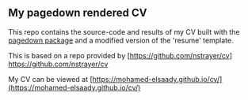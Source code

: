 ## My pagedown rendered CV

This repo contains the source-code and results of my CV built with the [pagedown package](https://pagedown.rbind.io) and a modified version of the 'resume' template. 

This is based on a repo provided by [https://github.com/nstrayer/cv] https://github.com/nstrayer/cv

My CV can be viewed at [https://mohamed-elsaady.github.io/cv/](https://mohamed-elsaady.github.io/cv/)


